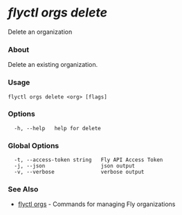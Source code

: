 # _flyctl orgs delete_

Delete an organization

### About

Delete an existing organization.

### Usage
```
flyctl orgs delete <org> [flags]
```

### Options

```
  -h, --help   help for delete
```

### Global Options

```
  -t, --access-token string   Fly API Access Token
  -j, --json                  json output
  -v, --verbose               verbose output
```

### See Also

* [flyctl orgs](/docs/flyctl/orgs/)	 - Commands for managing Fly organizations

